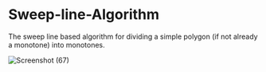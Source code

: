 # Sweep-line-Algorithm
The sweep line based algorithm for dividing a simple polygon  (if not already a monotone) into monotones.

![Screenshot (67)](https://user-images.githubusercontent.com/54316119/100618034-48129400-3341-11eb-835e-d4800cde21bc.png)

